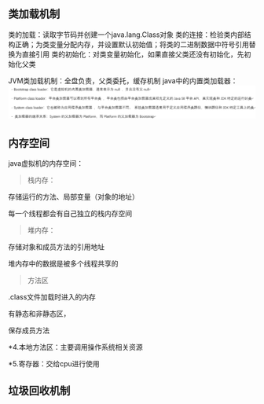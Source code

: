 
## 类加载机制

类的加载：读取字节码并创建一个java.lang.Class对象
类的连接：检验类内部结构正确；为类变量分配内存，并设置默认初始值；将类的二进制数据中符号引用替换为直接引用
类的初始化：对类变量初始化，如果直接父类还没有初始化，先初始化父类

JVM类加载机制：全盘负责，父类委托，缓存机制
java中的内置类加载器：
![类加载](./image/类加载.png)
## 内存空间

java虚拟机的内存空间：

> 栈内存：

存储运行的方法、局部变量（对象的地址）

每一个线程都会有自己独立的栈内存空间

> 堆内存：

存储对象和成员方法的引用地址

堆内存中的数据是被多个线程共享的

> 方法区

.class文件加载时进入的内存

有静态和非静态区，

保存成员方法

*4.本地方法区：主要调用操作系统相关资源

*5.寄存器：交给cpu进行使用

## 垃圾回收机制
